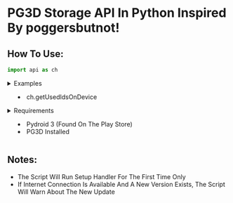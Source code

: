 # PG3D Storage API In Python Inspired By poggersbutnot!

## How To Use:
```python
import api as ch
```
<details>
    <summary>Examples
    <ul>
        <li>ch.getUsedIdsOnDevice
    <ul>
</details>

<details>
    <summary>Requirements
    <ul>
        <li>Pydroid 3 (Found On The Play Store)
        <li>PG3D Installed
    <ul>
</details>

## Notes:
 - The Script Will Run Setup Handler For The First Time Only
 - If Internet Connection Is Available And A New Version Exists, The Script Will Warn About The New Update
